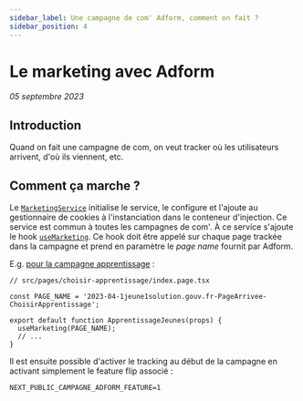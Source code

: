 ```yaml
---
sidebar_label: Une campagne de com' Adform, comment on fait ?
sidebar_position: 4
---
```


# Le marketing avec Adform

_05 septembre 2023_

## Introduction

Quand on fait une campagne de com, on veut tracker où les utilisateurs arrivent, d'où ils viennent, etc.

## Comment ça marche ?

Le [`MarketingService`](https://github.com/DNUM-SocialGouv/1j1s-front/blob/main/src/client/services/marketing/marketing.service.ts)
initialise le service, le configure et l'ajoute au gestionnaire de cookies à l'instanciation dans le conteneur d'injection.
Ce service est commun à toutes les campagnes de com'.
À ce service s'ajoute le hook [`useMarketing`](https://github.com/DNUM-SocialGouv/1j1s-front/blob/main/src/client/hooks/useMarketing.ts).
Ce hook doit être appelé sur chaque page trackée dans la campagne et prend en paramètre le _page name_ fournit par Adform.

E.g. [pour la campagne apprentissage](https://github.com/DNUM-SocialGouv/1j1s-front/blob/b27b2a8249540c4b710d857de9e66c08bcaeee2f/src/pages/choisir-apprentissage/index.page.tsx#L25C2-L25C2) : 
```tsx
// src/pages/choisir-apprentissage/index.page.tsx

const PAGE_NAME = '2023-04-1jeune1solution.gouv.fr-PageArrivee-ChoisirApprentissage';

export default function ApprentissageJeunes(props) {
  useMarketing(PAGE_NAME);
  // ...
}
```
Il est ensuite possible d'activer le tracking au début de la campagne en activant simplement le feature flip associé : 
```shell
NEXT_PUBLIC_CAMPAGNE_ADFORM_FEATURE=1
```
